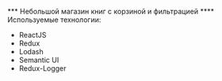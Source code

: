 *** Небольшой магазин книг с корзиной и фильтрацией
**** Используемые технологии:

- ReactJS
- Redux
- Lodash
- Semantic UI
- Redux-Logger
